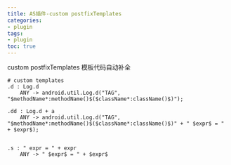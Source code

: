 ```yaml
---
title: AS插件-custom postfixTemplates
categories: 
- plugin
tags: 
- plugin
toc: true
---
```




custom postfixTemplates 模板代码自动补全
<!-- more --> 

```
# custom templates
.d : Log.d
	ANY -> android.util.Log.d("TAG", "$methodName*:methodName()$($className*:className()$)");

.dd : Log.d + a
	ANY -> android.util.Log.d("TAG", "$methodName*:methodName()$($className*:className()$)" + " $expr$ = " + $expr$);


.s : " expr = " + expr
	ANY -> " $expr$ = " + $expr$
```


